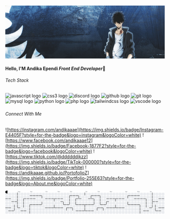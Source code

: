 

![AndikaEp](/img/14112604.jpg)

<!--
**andikaaae/andikaaae** is a ✨ _special_ ✨ repository because its `README.md` (this file) appears on your GitHub profile.

Here are some ideas to get you started:

- 🔭 I’m currently working on ...
- 🌱 I’m currently learning ...
- 👯 I’m looking to collaborate on ...
- 🤔 I’m looking for help with ...
- 💬 Ask me about ...
- 📫 How to reach me: ...
- 😄 Pronouns: ...
- ⚡ Fun fact: ...
-->

#### Hello, I'M Andika Ependi ***Front End Developer***👋



###### Tech Stack

<div align="left">
  <img src="https://cdn.jsdelivr.net/gh/devicons/devicon/icons/javascript/javascript-original.svg" height="40" alt="javascript logo"  />
  <img src="https://skillicons.dev/icons?i=css" height="40" alt="css3 logo"  />
  <img src="https://skillicons.dev/icons?i=discord" height="40" alt="discord logo"  />
  <img src="https://skillicons.dev/icons?i=github" height="40" alt="github logo"  />
  <img src="https://skillicons.dev/icons?i=git" height="40" alt="git logo"  />
  <img src="https://skillicons.dev/icons?i=mysql" height="40" alt="mysql logo"  />
  <img src="https://skillicons.dev/icons?i=py" height="40" alt="python logo"  />
  <img src="https://skillicons.dev/icons?i=php" height="40" alt="php logo"  />
  <img src="https://skillicons.dev/icons?i=tailwind" height="40" alt="tailwindcss logo"  />
  <img src="https://skillicons.dev/icons?i=vscode" height="40" alt="vscode logo"  />
</div>

###


###### Connect With Me

![https://instagram.com/andikaaae](https://img.shields.io/badge/Instagram-E4405F?style=for-the-badge&logo=instagram&logoColor=white) ![https://www.facebook.com/andikaaae12](https://img.shields.io/badge/Facebook-1877F2?style=for-the-badge&logo=facebook&logoColor=white) ![https://www.tiktok.com/@ddddddikzz](https://img.shields.io/badge/TikTok-000000?style=for-the-badge&logo=tiktok&logoColor=white) ![https://andikaaae.github.io/PortofolioZ](https://img.shields.io/badge/Portfolio-255E63?style=for-the-badge&logo=About.me&logoColor=white)

<picture>
  <source media="(prefers-color-scheme: dark)" srcset="https://raw.githubusercontent.com/andikaaae/andikaaae/output/pacman-contribution-graph-dark.svg">
  <source media="(prefers-color-scheme: light)" srcset="https://raw.githubusercontent.com/andikaaae/andikaaae/output/pacman-contribution-graph.svg">
  <img alt="pacman contribution graph" src="https://raw.githubusercontent.com/andikaaae/andikaaae/output/pacman-contribution-graph.svg">
</picture>